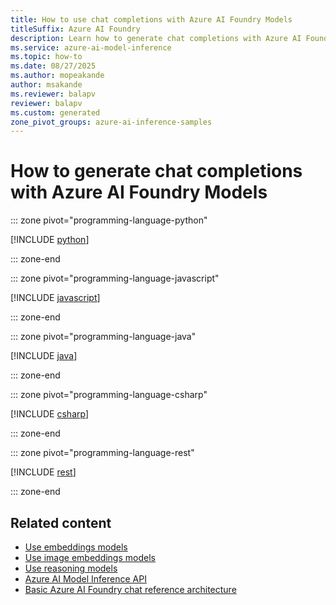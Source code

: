 ```yaml
---
title: How to use chat completions with Azure AI Foundry Models
titleSuffix: Azure AI Foundry
description: Learn how to generate chat completions with Azure AI Foundry Models
ms.service: azure-ai-model-inference
ms.topic: how-to
ms.date: 08/27/2025
ms.author: mopeakande
author: msakande
ms.reviewer: balapv
reviewer: balapv
ms.custom: generated
zone_pivot_groups: azure-ai-inference-samples
---
```


# How to generate chat completions with Azure AI Foundry Models


::: zone pivot="programming-language-python"

[!INCLUDE [python](../../foundry-models/includes/use-chat-completions/python.md)]

::: zone-end


::: zone pivot="programming-language-javascript"

[!INCLUDE [javascript](../../foundry-models/includes/use-chat-completions/javascript.md)]

::: zone-end


::: zone pivot="programming-language-java"

[!INCLUDE [java](../../foundry-models/includes/use-chat-completions/java.md)]

::: zone-end


::: zone pivot="programming-language-csharp"

[!INCLUDE [csharp](../../foundry-models/includes/use-chat-completions/csharp.md)]

::: zone-end


::: zone pivot="programming-language-rest"

[!INCLUDE [rest](../../foundry-models/includes/use-chat-completions/rest.md)]

::: zone-end


## Related content

* [Use embeddings models](../../model-inference/how-to/use-embeddings.md)
* [Use image embeddings models](../../model-inference/how-to/use-image-embeddings.md)
* [Use reasoning models](../../model-inference/how-to/use-chat-reasoning.md)
* [Azure AI Model Inference API](../../model-inference/reference/reference-model-inference-api.md)
* [Basic Azure AI Foundry chat reference architecture](/azure/architecture/ai-ml/architecture/basic-azure-ai-foundry-chat)
